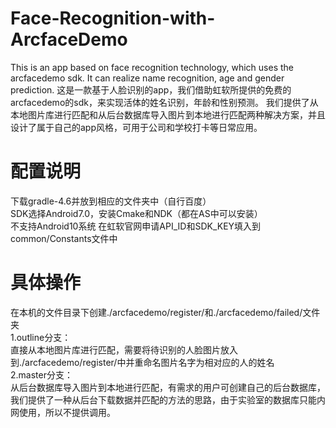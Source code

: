 # Face-Recognition-with-ArcfaceDemo  
This is an app based on face recognition technology, which uses the arcfacedemo sdk. It can realize name recognition, age and gender prediction.
这是一款基于人脸识别的app，我们借助虹软所提供的免费的arcfacedemo的sdk，来实现活体的姓名识别，年龄和性别预测。 我们提供了从本地图片库进行匹配和从后台数据库导入图片到本地进行匹配两种解决方案，并且设计了属于自己的app风格，可用于公司和学校打卡等日常应用。 

# 配置说明
下载gradle-4.6并放到相应的文件夹中（自行百度）  
SDK选择Android7.0，安装Cmake和NDK（都在AS中可以安装）  
不支持Android10系统
在虹软官网申请API_ID和SDK_KEY填入到common/Constants文件中

# 具体操作  
在本机的文件目录下创建./arcfacedemo/register/和./arcfacedemo/failed/文件夹  
1.outline分支：  
  直接从本地图片库进行匹配，需要将待识别的人脸图片放入到./arcfacedemo/register/中并重命名图片名字为相对应的人的姓名  
2.master分支：  
  从后台数据库导入图片到本地进行匹配，有需求的用户可创建自己的后台数据库，我们提供了一种从后台下载数据并匹配的方法的思路，由于实验室的数据库只能内网使用，所以不提供调用。
